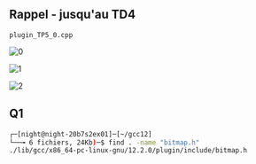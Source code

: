 ## Rappel - jusqu'au TD4

`plugin_TP5_0.cpp`

![0](main_test3.c_8_0_ini.png)

![1](main_test3.c_8_1_ini.png)

![2](main_test3.c_8_2_ini.png)

## Q1

```bash
┌─[night@night-20b7s2ex01]─[~/gcc12]
└──╼ 6 fichiers, 24Kb)─$ find . -name "bitmap.h"
./lib/gcc/x86_64-pc-linux-gnu/12.2.0/plugin/include/bitmap.h
```
